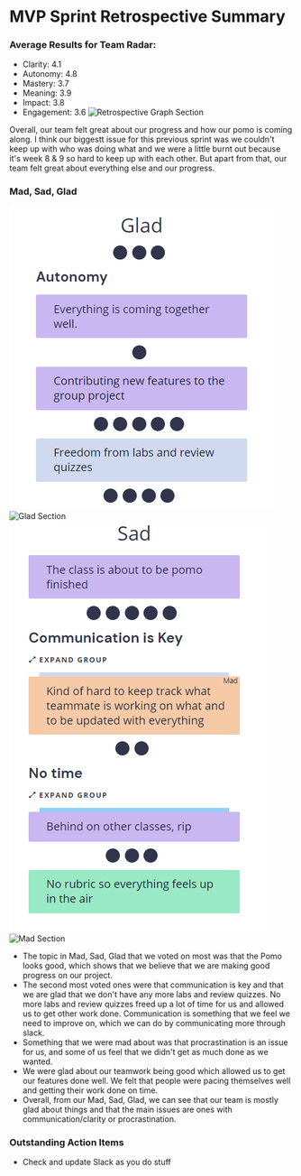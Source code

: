 # MVP Sprint Retrospective Summary

### Average Results for Team Radar:
- Clarity: 4.1
- Autonomy: 4.8
- Mastery: 3.7
- Meaning: 3.9
- Impact: 3.8
- Engagement: 3.6
![Retrospective Graph Section](admin/meetings/media/sprint-3-review/retrospective-graphaverage.PNG)

Overall, our team felt great about our progress and how our pomo is coming along. I think our biggestt issue for this previous sprint was we couldn't keep up with who was doing what and we were a little burnt out because it's week 8 & 9 so hard to keep up with each other. But apart from that, our team felt great about everything else and our progress.

### Mad, Sad, Glad
![Glad Section](admin/meetings/media/sprint-3-review/retrospective-glad.PNG)
![Glad Section](admin/meetings/media/sprint-3-review/retrospective-teamwork.PNG)
![Sad Section](admin/meetings/media/sprint-3-review/retrospective-sad.PNG)
![Mad Section](admin/meetings/media/sprint-3-review/retrospective-mad.PNG)

- The topic in Mad, Sad, Glad that we voted on most was that the Pomo looks good, which shows that
  we believe that we are making good progress on our project.
- The second most voted ones were that communication is key and that we are glad that we don't have any
  more labs and review quizzes. No more labs and review quizzes freed up a lot of time for us and
  allowed us to get other work done. Communication is something that we feel we need to improve on,
  which we can do by communicating more through slack.
- Something that we were mad about was that procrastination is an issue for us, and some of us feel that
  we didn't get as much done as we wanted.
- We were glad about our teamwork being good which allowed us to get our features done well. We felt
  that people were pacing themselves well and getting their work done on time.
- Overall, from our Mad, Sad, Glad, we can see that our team is mostly glad about things and that the
  main issues are ones with communication/clarity or procrastination.




### Outstanding Action Items
- Check and update Slack as you do stuff
